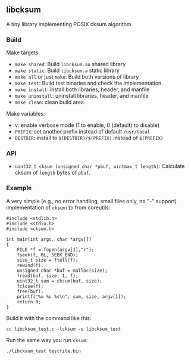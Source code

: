 ## libcksum

A tiny library implementing POSIX cksum algorithm.

### Build

Make targets:

* `make shared`: Build `libcksum.so` shared library
* `make static`: Build `libcksum.a` static library
* `make all` or just `make`: Build both versions of library
* `make test`: Build test binaries and check the implementation
* `make install`: install both libraries, header, and manfile
* `make uninstall`: uninstall libraries, header, and manfile
* `make clean`: clean build area

Make variables:

* `V`: enable verbose mode (1 to enable, 0 (default) to disable)
* `PREFIX`: set another prefix instead of default `/usr/local`
* `DESTDIR`: install to `$(DESTDIR)/$(PREFIX)` instead of `$(PREFIX)`

### API

* `uint32_t cksum (unsigned char *pbuf, uintmax_t length)`:
Calculate cksum of `length` bytes of `pbuf`.

### Example

A very simple (e.g., no error handling, small files only, no "-" support)
implementation of `cksum(1)` from coreutils:

```
#include <stdlib.h>
#include <stdio.h>
#include <cksum.h>

int main(int argc, char *argv[])
{
    FILE *f = fopen(argv[1],"r");
    fseek(f, 0L, SEEK_END);
    size_t size = ftell(f);
    rewind(f);
    unsigned char *buf = malloc(size);
    fread(buf, size, 1, f);
    uint32_t sum = cksum(buf, size);
    fclose(f);
    free(buf);
    printf("%u %u %s\n", sum, size, argv[1]);
    return 0;
}
```
Build it with the command like this:
```
cc libcksum_test.c -lcksum -o libcksum_test
```
Run the same way you run `cksum`:
```
./libcksum_test testfile.bin
```
